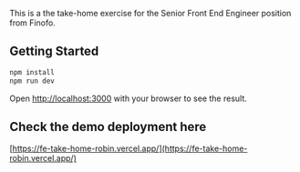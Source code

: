 This is a the take-home exercise for the Senior Front End Engineer position from Finofo.

## Getting Started

```bash
npm install
npm run dev
```

Open [http://localhost:3000](http://localhost:3000) with your browser to see the result.

## Check the demo deployment here

[https://fe-take-home-robin.vercel.app/](https://fe-take-home-robin.vercel.app/)